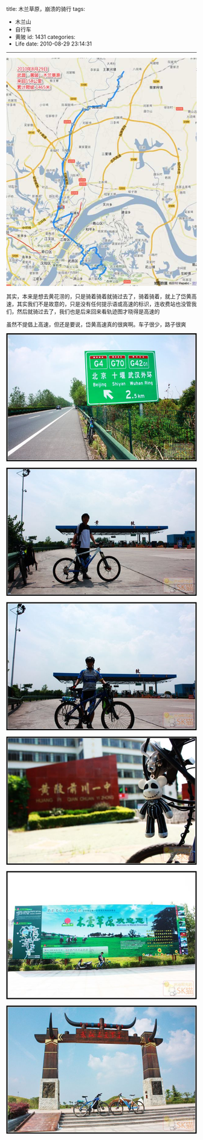 title: 木兰草原，崩溃的骑行
tags:
  - 木兰山
  - 自行车
  - 黄陂
id: 1431
categories:
  - Life
date: 2010-08-29 23:14:31
---
[![](/images/2010/08/gps.jpg)](/images/2010/08/gps.jpg)

其实，本来是想去黄花涝的，只是骑着骑着就骑过去了，骑着骑着，就上了岱黄高速，其实我们不是故意的，只是没有任何提示语或高速的标识，连收费站也没管我们，然后就骑过去了，我们也是后来回来看轨迹图才晓得是高速的

虽然不提倡上高速，但还是要说，岱黄高速真的很爽啊。车子很少，路子很爽
<!--more-->
[![](/images/2010/08/IMG_8057.jpg "IMG_8057")](/images/2010/08/IMG_8057.jpg)

[![](/images/2010/08/IMG_8062.jpg "IMG_8062")](/images/2010/08/IMG_8062.jpg)

[![](/images/2010/08/IMG_8066.jpg "IMG_8066")](/images/2010/08/IMG_8066.jpg)

[![](/images/2010/08/IMG_8072.jpg "IMG_8072")](/images/2010/08/IMG_8072.jpg)

[![](/images/2010/08/IMG_8073.jpg "IMG_8073")](/images/2010/08/IMG_8073.jpg)

[![](/images/2010/08/IMG_8093.jpg "IMG_8093")](/images/2010/08/IMG_8093.jpg)